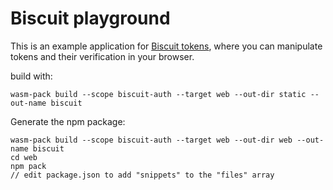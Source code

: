 # Biscuit playground

This is an example application for [Biscuit tokens](https://github.com/clevercloud/biscuit),
where you can manipulate tokens and their verification in your browser.

build with:

```
wasm-pack build --scope biscuit-auth --target web --out-dir static --out-name biscuit
```

Generate the npm package:

```
wasm-pack build --scope biscuit-auth --target web --out-dir web --out-name biscuit
cd web
npm pack
// edit package.json to add "snippets" to the "files" array
```

